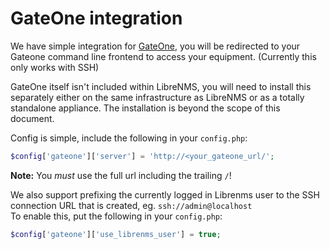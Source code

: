 # GateOne integration

We have simple integration for [GateOne](https://github.com/liftoff/GateOne), you will be redirected to your Gateone command line frontend to access your equipment. (Currently this only works with SSH)

GateOne itself isn't included within LibreNMS, you will need to install this separately either on the same infrastructure as LibreNMS or as a totally 
standalone appliance. The installation is beyond the scope of this document.

Config is simple, include the following in your `config.php`:

```php
$config['gateone']['server'] = 'http://<your_gateone_url/';
```
**Note:** You *must* use the full url including the trailing `/`!

We also support prefixing the currently logged in Librenms user to the SSH connection URL that is created, eg. `ssh://admin@localhost`\
To enable this, put the following in your `config.php`:
```php
$config['gateone']['use_librenms_user'] = true;
```
